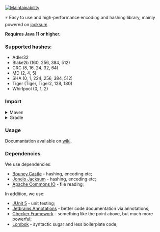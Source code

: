 [![Maintainability](https://api.codeclimate.com/v1/badges/440f3b75ec8f41c25ea8/maintainability)](https://codeclimate.com/github/BlackBaroness/cryptography/maintainability)

⚡ Easy to use and high-performance encoding and hashing library,
mainly powered on [jacksum](https://github.com/jonelo/jacksum).

**Requires Java 11 or higher.**

### Supported hashes:

- Adler32
- Blake2b (160, 256, 384, 512)
- CRC (8, 16, 24, 32, 64)
- MD (2, 4, 5)
- SHA (0, 1, 224, 256, 384, 512)
- Tiger (Tiger, Tiger2, 128, 180)
- Whirlpool (0, 1, 2)

### Import

<details>
  <summary>Maven</summary>

Add this to your `pom.xml`:

```xml

<repository>
    <id>jitpack.io</id>
    <url>https://jitpack.io</url>
</repository>
```

```xml

<dependency>
    <groupId>com.github.BlackBaroness</groupId>
    <artifactId>cryptography</artifactId>
    <version>master-SNAPSHOT</version>
</dependency>
```

</details>

<details>
  <summary>Gradle</summary>

Add this to your `build.gradle`:

```gradle
allprojects {
    repositories {
        ...
        maven { url 'https://jitpack.io' }
    }
}
```

```gradle
dependencies {
    implementation 'com.github.BlackBaroness:cryptography:master-SNAPSHOT'
}
```

</details>

### Usage

Documantation available on [wiki](https://github.com/BlackBaroness/cryptography/wiki).

### Dependencies

We use dependencies:

- [Bouncy Castle](https://www.bouncycastle.org/) - hashing, encoding etc;
- [Jonelo Jacksum](https://github.com/jonelo/jacksum) - hashing, encoding etc;
- [Apache Commons IO](https://commons.apache.org/proper/commons-io/) - file reading;

In addition, we use:

- [JUnit 5](https://junit.org/junit5/) - unit testing;
- [Jetbrains Annotations](https://www.jetbrains.com/help/idea/annotating-source-code.html) - better code
documentation via annotations;
- [Checker Framework](https://checkerframework.org/) - something like the point above, but much more powerful;
- [Lombok](https://projectlombok.org/) - syntactic sugar and less boilerplate code; 